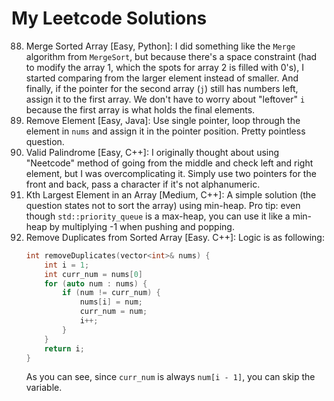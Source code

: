 # My Leetcode Solutions



88. Merge Sorted Array [Easy, Python]: I did something like the `Merge` algorithm from `MergeSort`, but because there's a space constraint (had to modify the array 1, which the spots for array 2 is filled with 0's), I started comparing from the larger element instead of smaller.
  And finally, if the pointer for the second array (`j`) still has numbers left, assign it to the first array.
  We don't have to worry about "leftover" `i` because the first array is what holds the final elements.
27. Remove Element [Easy, Java]: Use single pointer, loop through the element in `nums` and assign it in the pointer position.
  Pretty pointless question.
125. Valid Palindrome [Easy, C++]: I originally thought about using "Neetcode" method of going from the middle and check left and right element, but I was overcomplicating it.
    Simply use two pointers for the front and back, pass a character if it's not alphanumeric.
215. Kth Largest Element in an Array [Medium, C++]: A simple solution (the question states not to sort the array) using min-heap.
    Pro tip: even though `std::priority_queue` is a max-heap, you can use it like a min-heap by multiplying -1 when pushing and popping.
26. Remove Duplicates from Sorted Array [Easy. C++]: Logic is as following:
    ```cpp
    int removeDuplicates(vector<int>& nums) {
        int i = 1;
        int curr_num = nums[0]
        for (auto num : nums) {
            if (num != curr_num) {
                nums[i] = num;
                curr_num = num;
                i++;
            }
        }
        return i;
    }
    ```
    As you can see, since `curr_num` is always `num[i - 1]`, you can skip the variable.

